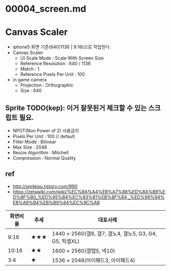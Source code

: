 # 00004_screen.md

# Canvas Scaler

- iphone5 화면 기준(640/1136 | 9:16)으로 작업한다.
- Canvas Scaler
  - UI Scale Mode : Scale With Screen Size
  - Reference Resolution : 640 / 1136
  - Match : 1
  - Reference Pixels Per Unit : 100
- in game camera
  - Projection : Orthographic
  - Size : 640

## Sprite TODO(kep): 이거 잘못된거 체크할 수 있는 스크립트 필요.

- NPOT(Non Power of 2) 사용금지
- Pixels Per Unit : 100 // default
- Filter Mode : Bilinear
- Max Size : 2048
- Resize Algorithm : Mitchell
- Compression : Normal Quality




## ref

- http://smilejsu.tistory.com/990
- https://zetawiki.com/wiki/%EC%8A%A4%EB%A7%88%ED%8A%B8%ED%8F%B0_%ED%95%B4%EC%83%81%EB%8F%84,_%ED%99%94%EB%A9%B4%EB%B9%84%EC%9C%A8

| 화면비율 | 추세 | 대표사례                                                |
| -------- | ---- | ------------------------------------------------------- |
| 9:16     | ★★★  | 1440 × 2560(갤6, 갤7, 갤노4, 갤노5, G3, G4, G5, 픽셀XL) |
| 10:16    | ★★   | 1600 × 2560(갤탭S, 넥10)                                |
| 3:4      | ★    | 1536 × 2048(아이패드3, 아이패드4)                       |
